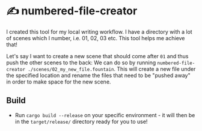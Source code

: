 ✍️ numbered-file-creator
=======================

I created this tool for my local writing workflow. I have a directory with a lot of scenes which I number, i.e. 01, 02, 03 etc. This tool helps me achieve that!

Let's say I want to create a new scene that should come after `01` and thus push the other scenes to the back: We can do so by running `numbered-file-creator ./scenes/02_my_new_file.fountain`. This will create a new file under the specified location and rename the files that need to be "pushed away" in order to make space for the new scene.

## Build
- Run `cargo build --release` on your specific environment - it will then be in the `target/release/` directory ready for you to use!
